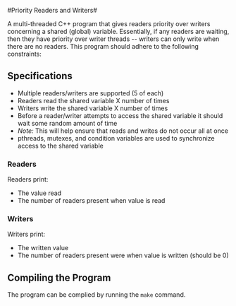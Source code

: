 #Priority Readers and Writers#

A multi-threaded C++ program that gives readers priority over writers concerning a shared (global) variable. Essentially, if any readers are waiting, then they have priority over writer threads -- writers can only write when there are no readers. This program should adhere to the following constraints:

## Specifications ##
+ Multiple readers/writers are supported (5 of each)
+ Readers read the shared variable X number of times
+ Writers write the shared variable X number of times
+ Before a reader/writer attempts to access the shared variable it should wait some random amount of time
+ *Note:* This will help ensure that reads and writes do not occur all at once
+ pthreads, mutexes, and condition variables are used to synchronize access to the shared variable

### Readers ###
Readers print:
+ The value read
+ The number of readers present when value is read

### Writers ##
Writers print:
+ The written value
+ The number of readers present were when value is written (should be 0)

## Compiling the Program ##
The program can be complied by running the `make` command.
